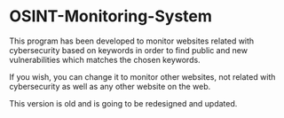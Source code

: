 # OSINT-Monitoring-System
This program has been developed to monitor websites related with cybersecurity based on keywords in order to find public and new vulnerabilities which matches the chosen keywords.

If you wish, you can change it to monitor other websites, not related with cybersecurity as well as any other website on the web.

This version is old and is going to be redesigned and updated.
